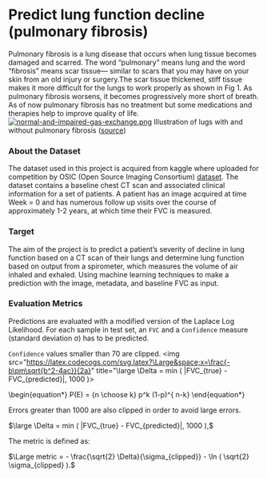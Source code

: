 # Predict lung function decline (pulmonary fibrosis)
Pulmonary fibrosis is a lung disease that occurs when lung tissue becomes damaged and scarred. The word “pulmonary” means lung and the word “fibrosis” means scar tissue— similar to scars that you may have on your skin from an old injury or surgery.The scar tissue thickened, stiff tissue makes it more difficult for the lungs to work properly as shown in Fig 1. As pulmonary fibrosis worsens, it becomes progressively more short of breath. As of now pulmonary fibrosis has no treatment but some medications and therapies help to improve quality of life. 
[![normal-and-impaired-gas-exchange.png](https://i.postimg.cc/mrwQfKN6/normal-and-impaired-gas-exchange.png)](https://postimg.cc/Z9W967Qr)
Illustration of lugs with and without pulmonary fibrosis ([source](www.pulmonaryfibrosis.org/))

### About the Dataset
The dataset used in this project is acquired from kaggle where uploaded for competition by OSIC (Open Source Imaging Consortium) [dataset](https://www.kaggle.com/c/osic-pulmonary-fibrosis-progression/data). The dataset contains a baseline chest CT scan and associated clinical information for a set of patients. A patient has an image acquired at time Week = 0 and has numerous follow up visits over the course of approximately 1-2 years, at which time their FVC is measured.

### Target
The aim of the project is to predict a patient’s severity of decline in lung function based on a CT scan of their lungs and determine lung function based on output from a spirometer, which measures the volume of air inhaled and exhaled. Using machine learning techniques to make a prediction with the image, metadata, and baseline FVC as input.

### Evaluation Metrics

Predictions are evaluated with a modified version of the Laplace Log Likelihood. For each sample in test set, an `FVC` and a `Confidence` measure (standard deviation σ) has to be predicted.

`Confidence` values smaller than 70 are clipped.
<img src="https://latex.codecogs.com/svg.latex?\Large&space;x=\frac{-b\pm\sqrt{b^2-4ac}}{2a}" title="\large \Delta = min ( |FVC_{true} - FVC_{predicted}|, 1000 )>

\begin{equation*}
P(E)   = {n \choose k} p^k (1-p)^{ n-k} 
\end{equation*}

Errors greater than 1000 are also clipped in order to avoid large errors.

$\large \Delta = min ( |FVC_{true} - FVC_{predicted}|, 1000 ),$

The metric is defined as:

$\Large metric = -   \frac{\sqrt{2} \Delta}{\sigma_{clipped}} - \ln ( \sqrt{2} \sigma_{clipped} ).$
